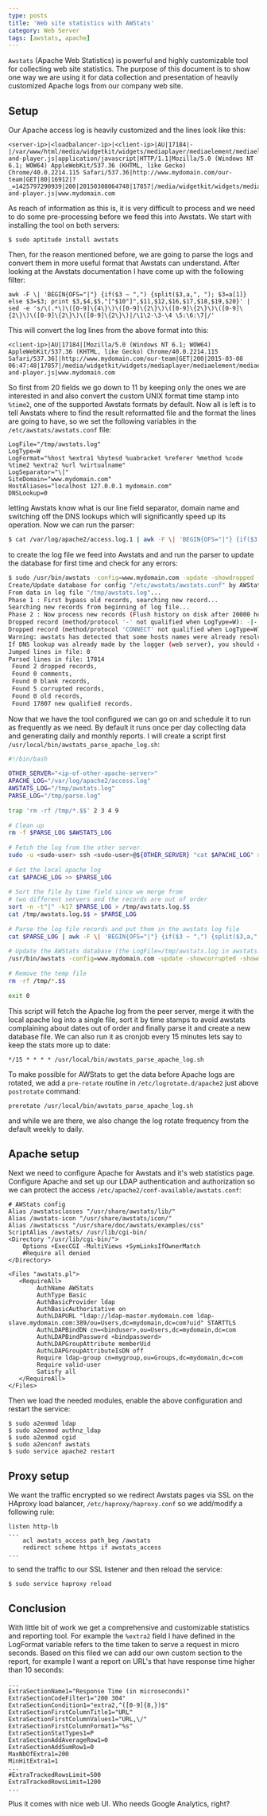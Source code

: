 ```yaml
---
type: posts
title: 'Web site statistics with AWStats'
category: Web Server
tags: [awstats, apache]
---
```


`Awstats` (Apache Web Statistics) is powerful and highly customizable tool for collecting web site statistics. The purpose of this document is to show one way we are using it for data collection and presentation of heavily customized Apache logs from our company web site.

## Setup

Our Apache access log is heavily customized and the lines look like this:

```
<server-ip>|<loadbalancer-ip>|<client-ip>|AU|17184|-|/var/www/html/media/widgetkit/widgets/mediaplayer/mediaelement/mediaelement-and-player.js|application/javascript|HTTP/1.1|Mozilla/5.0 (Windows NT 6.1; WOW64) AppleWebKit/537.36 (KHTML, like Gecko) Chrome/40.0.2214.115 Safari/537.36|http://www.mydomain.com/our-team|GET|80|16912|?_=1425797290939|200|20150308064748|17857|/media/widgetkit/widgets/mediaplayer/mediaelement/mediaelement-and-player.js|www.mydomain.com
```

As reach of information as this is, it is very difficult to process and we need to do some pre-processing before we feed this into Awstats. We start with installing the tool on both servers:

```
$ sudo aptitude install awstats
```

Then, for the reason mentioned before, we are going to parse the logs and convert them in more useful format that Awstats can understand. After looking at the Awstats documentation I have come up with the following filter:

```
awk -F \| 'BEGIN{OFS="|"} {if($3 ~ ",") {split($3,a,", "); $3=a[1]} else $3=$3; print $3,$4,$5,"["$10"]",$11,$12,$16,$17,$18,$19,$20}' | sed -e 's/\(.*\)\([0-9]\{4\}\)\([0-9]\{2\}\)\([0-9]\{2\}\)\([0-9]\{2\}\)\([0-9]\{2\}\)\([0-9]\{2\}\)|/\1\2-\3-\4 \5:\6:\7|/'
```

This will convert the log lines from the above format into this:

```
<client-ip>|AU|17184|[Mozilla/5.0 (Windows NT 6.1; WOW64) AppleWebKit/537.36 (KHTML, like Gecko) Chrome/40.0.2214.115 Safari/537.36]|http://www.mydomain.com/our-team|GET|200|2015-03-08 06:47:48|17857|/media/widgetkit/widgets/mediaplayer/mediaelement/mediaelement-and-player.js|www.mydomain.com
```

So first from 20 fields we go down to 11 by keeping only the ones we are interested in and also convert the custom UNIX format time stamp into `%time2`, one of the supported Awstats formats by default. Now all is left is to tell Awstats where to find the result reformatted file and the format the lines are going to have, so we set the following variables in the `/etc/awstats/awstats.conf` file:

```
LogFile="/tmp/awstats.log"
LogType=W
LogFormat="%host %extra1 %bytesd %uabracket %referer %method %code %time2 %extra2 %url %virtualname"
LogSeparator="\|"
SiteDomain="www.mydomain.com"
HostAliases="localhost 127.0.0.1 mydomain.com"
DNSLookup=0
```

letting Awstats know what is our line field separator, domain name and switching off the DNS lookups which will significantly speed up its operation. Now we can run the parser:

```bash
$ cat /var/log/apache2/access.log.1 | awk -F \| 'BEGIN{OFS="|"} {if($3 ~ ",") {split($3,a,", "); $3=a[1]} else $3=$3; print $3,$4,$5,"["$10"]",$11,$12,$16,$17,$18,$19,$20}' | sed -e 's/\(.*\)\([0-9]\{4\}\)\([0-9]\{2\}\)\([0-9]\{2\}\)\([0-9]\{2\}\)\([0-9]\{2\}\)\([0-9]\{2\}\)|/\1\2-\3-\4 \5:\6:\7|/' > /tmp/awstats.log
```

to create the log file we feed into Awstats and and run the parser to update the database for first time and check for any errors:

```bash
$ sudo /usr/bin/awstats -config=www.mydomain.com -update -showdropped -showcorrupted
Create/Update database for config "/etc/awstats/awstats.conf" by AWStats version 7.2 (build 1.992)
From data in log file "/tmp/awstats.log"...
Phase 1 : First bypass old records, searching new record...
Searching new records from beginning of log file...
Phase 2 : Now process new records (Flush history on disk after 20000 hosts)...
Dropped record (method/protocol '-' not qualified when LogType=W): -|-|226|[-]|-|-|400|2015-03-09 06:25:28|64|-|www.mydomain.com
Dropped record (method/protocol 'CONNECT' not qualified when LogType=W): 141.212.121.184|US|0|[-]|-|CONNECT|301|2015-03-14 21:54:19|638534|/index.php|www.mydomain.com
Warning: awstats has detected that some hosts names were already resolved in your logfile /tmp/awstats.log.
If DNS lookup was already made by the logger (web server), you should change your setup DNSLookup=1 into DNSLookup=0 to increase awstats speed.
Jumped lines in file: 0
Parsed lines in file: 17814
 Found 2 dropped records,
 Found 0 comments,
 Found 0 blank records,
 Found 5 corrupted records,
 Found 0 old records,
 Found 17807 new qualified records.
```

Now that we have the tool configured we can go on and schedule it to run as frequently as we need. By default it runs once per day collecting data and generating daily and monthly reports. I will create a script first `/usr/local/bin/awstats_parse_apache_log.sh`:

```bash
#!/bin/bash
 
OTHER_SERVER="<ip-of-other-apache-server>"
APACHE_LOG="/var/log/apache2/access.log"
AWSTATS_LOG="/tmp/awstats.log"
PARSE_LOG="/tmp/parse.log"
 
trap 'rm -rf /tmp/*.$$' 2 3 4 9
 
# Clean up
rm -f $PARSE_LOG $AWSTATS_LOG
 
# Fetch the log from the other server
sudo -u <sudo-user> ssh <sudo-user>@${OTHER_SERVER} "cat $APACHE_LOG" > $PARSE_LOG
 
# Get the local apache log
cat $APACHE_LOG >> $PARSE_LOG
 
# Sort the file by time field since we merge from
# two different servers and the records are out of order
sort -n -t"|" -k17 $PARSE_LOG > /tmp/awstats.log.$$
cat /tmp/awstats.log.$$ > $PARSE_LOG
 
# Parse the log file records and put them in the awstats log file
cat $PARSE_LOG | awk -F \| 'BEGIN{OFS="|"} {if($3 ~ ",") {split($3,a,", "); $3=a[1]} else $3=$3; print $3,$4,$5,"["$10"]",$11,$12,$16,$17,$18,$19,$20}' | sed -e 's/\(.*\)\([0-9]\{4\}\)\([0-9]\{2\}\)\([0-9]\{2\}\)\([0-9]\{2\}\)\([0-9]\{2\}\)\([0-9]\{2\}\)|/\1\2-\3-\4 \5:\6:\7|/' > $AWSTATS_LOG
 
# Update the AWStats database (the LogFile=/tmp/awstats.log in awstats.conf)
/usr/bin/awstats -config=www.mydomain.com -update -showcorrupted -showdropped
 
# Remove the temp file
rm -rf /tmp/*.$$
 
exit 0
```

This script will fetch the Apache log from the peer server, merge it with the local apache log into a single file, sort it by time stamps to avoid awstats complaining about dates out of order and finally parse it and create a new database file. We can also run it as cronjob every 15 minutes lets say to keep the stats more up to date:

```
*/15 * * * * /usr/local/bin/awstats_parse_apache_log.sh
```

To make possible for AWStats to get the data before Apache logs are rotated, we add a `pre-rotate` routine in `/etc/logrotate.d/apache2` just above `postrotate` command:

```
prerotate /usr/local/bin/awstats_parse_apache_log.sh
```

and while we are there, we also change the log rotate frequency from the default weekly to daily.

## Apache setup

Next we need to configure Apache for Awstats and it's web statistics page. Configure Apache and set up our LDAP authentication and authorization so we can protect the access `/etc/apache2/conf-available/awstats.conf`:

```
# AWStats config
Alias /awstatsclasses "/usr/share/awstats/lib/"
Alias /awstats-icon "/usr/share/awstats/icon/"
Alias /awstatscss "/usr/share/doc/awstats/examples/css"
ScriptAlias /awstats/ /usr/lib/cgi-bin/
<Directory "/usr/lib/cgi-bin/">
    Options +ExecCGI -MultiViews +SymLinksIfOwnerMatch
    #Require all denied
</Directory>
 
<Files "awstats.pl">
   <RequireAll>
        AuthName AWStats
        AuthType Basic
        AuthBasicProvider ldap
        AuthBasicAuthoritative on
        AuthLDAPURL "ldap://ldap-master.mydomain.com ldap-slave.mydomain.com:389/ou=Users,dc=mydomain,dc=com?uid" STARTTLS
        AuthLDAPBindDN cn=<binduser>,ou=Users,dc=mydomain,dc=com
        AuthLDAPBindPassword <bindpassword>
        AuthLDAPGroupAttribute memberUid
        AuthLDAPGroupAttributeIsDN off
        Require ldap-group cn=mygroup,ou=Groups,dc=mydomain,dc=com
        Require valid-user
        Satisfy all
   </RequireAll>
</Files>
```

Then we load the needed modules, enable the above configuration and restart the service:

```
$ sudo a2enmod ldap
$ sudo a2enmod authnz_ldap
$ sudo a2enmod cgid
$ sudo a2enconf awstats
$ sudo service apache2 restart
```

## Proxy setup

We want the traffic encrypted so we redirect Awstats pages via SSL on the HAproxy load balancer, `/etc/haproxy/haproxy.conf` so we add/modify a following rule:

```
listen http-lb
...
    acl awstats_access path_beg /awstats
    redirect scheme https if awstats_access
...
```

to send the traffic to our SSL listener and then reload the service:

```
$ sudo service haproxy reload
```

## Conclusion

With little bit of work we get a comprehensive and customizable statistics and reporting tool. For example the `%extra2` field I have defined in the LogFormat variable refers to the time taken to serve a request in micro seconds. Based on this filed we can add our own custom section to the report, for example I want a report on URL's that have response time higher than 10 seconds:

```
...
ExtraSectionName1="Response Time (in microseconds)"
ExtraSectionCodeFilter1="200 304"
ExtraSectionCondition1="extra2,^([0-9]{8,})$"
ExtraSectionFirstColumnTitle1="URL"
ExtraSectionFirstColumnValues1="URL,\/"
ExtraSectionFirstColumnFormat1="%s"
ExtraSectionStatTypes1=P
ExtraSectionAddAverageRow1=0
ExtraSectionAddSumRow1=0
MaxNbOfExtra1=200
MinHitExtra1=1
...
#ExtraTrackedRowsLimit=500
ExtraTrackedRowsLimit=1200
...
```

Plus it comes with nice web UI. Who needs Google Analytics, right?